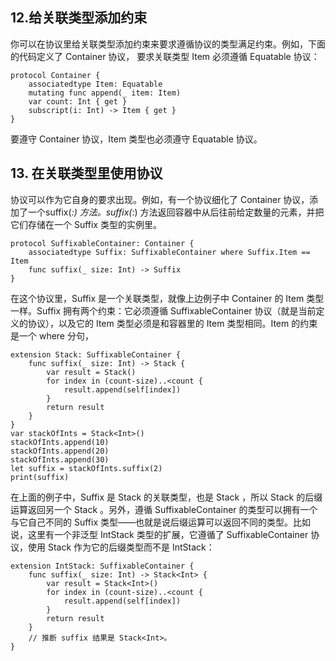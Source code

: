 ## 12.给关联类型添加约束

你可以在协议里给关联类型添加约束来要求遵循协议的类型满足约束。例如，下面的代码定义了 Container 协议， 要求关联类型 Item 必须遵循 Equatable 协议：

```
protocol Container {
    associatedtype Item: Equatable
    mutating func append(_ item: Item)
    var count: Int { get }
    subscript(i: Int) -> Item { get }
}
```

要遵守 Container 协议，Item 类型也必须遵守 Equatable 协议。

## 13. 在关联类型里使用协议

协议可以作为它自身的要求出现。例如，有一个协议细化了 Container 协议，添加了一个suffix(_:) 方法。suffix(_:) 方法返回容器中从后往前给定数量的元素，并把它们存储在一个 Suffix 类型的实例里。
```
protocol SuffixableContainer: Container {
    associatedtype Suffix: SuffixableContainer where Suffix.Item == Item
    func suffix(_ size: Int) -> Suffix
}
```

在这个协议里，Suffix 是一个关联类型，就像上边例子中 Container 的 Item 类型一样。Suffix 拥有两个约束：它必须遵循 SuffixableContainer 协议（就是当前定义的协议），以及它的 Item 类型必须是和容器里的 Item 类型相同。Item 的约束是一个 where 分句，

```
extension Stack: SuffixableContainer {
    func suffix(_ size: Int) -> Stack {
        var result = Stack()
        for index in (count-size)..<count {
            result.append(self[index])
        }
        return result
    }
}
var stackOfInts = Stack<Int>()
stackOfInts.append(10)
stackOfInts.append(20)
stackOfInts.append(30)
let suffix = stackOfInts.suffix(2)
print(suffix)
```

在上面的例子中，Suffix 是 Stack 的关联类型，也是 Stack ，所以 Stack 的后缀运算返回另一个 Stack 。另外，遵循 SuffixableContainer 的类型可以拥有一个与它自己不同的 Suffix 类型——也就是说后缀运算可以返回不同的类型。比如说，这里有一个非泛型 IntStack 类型的扩展，它遵循了 SuffixableContainer 协议，使用 Stack<Int> 作为它的后缀类型而不是 IntStack：
 
```
extension IntStack: SuffixableContainer {
    func suffix(_ size: Int) -> Stack<Int> {
        var result = Stack<Int>()
        for index in (count-size)..<count {
            result.append(self[index])
        }
        return result
    }
    // 推断 suffix 结果是 Stack<Int>。
}
```
